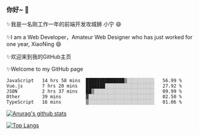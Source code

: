 ### 你好~  👋

✨我是一名刚工作一年的前端开发攻城狮 小宁 😄

✨I am a Web Developer，Amateur Web Designer who has just worked for one year, XiaoNing 😄

✨欢迎来到我的GitHub主页

✨Welcome to my GitHub page
<!--
**7148505/7148505** is a ✨ _special_ ✨ repository because its `README.md` (this file) appears on your GitHub profile.

Here are some ideas to get you started:

- 🔭 I’m currently working on ...
- 🌱 I’m currently learning ...
- 👯 I’m looking to collaborate on ...
- 🤔 I’m looking for help with ...
- 💬 Ask me about ...
- 📫 How to reach me: ...
- 😄 Pronouns: ...
- ⚡ Fun fact: ...
-->

<!--START_SECTION:waka-->
```text
JavaScript   14 hrs 58 mins  ██████████████▒░░░░░░░░░░   56.99 % 
Vue.js       7 hrs 20 mins   ███████░░░░░░░░░░░░░░░░░░   27.92 % 
JSON         2 hrs 37 mins   ██▒░░░░░░░░░░░░░░░░░░░░░░   09.99 % 
Other        39 mins         ▓░░░░░░░░░░░░░░░░░░░░░░░░   02.50 % 
TypeScript   16 mins         ▒░░░░░░░░░░░░░░░░░░░░░░░░   01.06 % 
```
<!--END_SECTION:waka-->

[![Anurag's github stats](https://github-readme-stats.vercel.app/api?username=littleCareless)](https://github.com/anuraghazra/github-readme-stats)

[![Top Langs](https://github-readme-stats.vercel.app/api/top-langs/?username=littleCareless&layout=compact)](https://github.com/anuraghazra/github-readme-stats)
